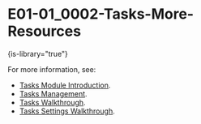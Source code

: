 # E01-01_0002-Tasks-More-Resources

{is-library="true"}

<snippet id="E01-01_0002-Tasks-More-Resources_snippet">

For more information, see:

* [Tasks Module Introduction](E01-01_0002-Tasks-Module-Intro.md).
* [Tasks Management](E01-01_0004-Tasks-Mgmnt.md).
* [Tasks Walkthrough](E01-01_0004-Tasks-Mgmnt.md).
* [Tasks Settings Walkthrough](E01-01_0005-Settings-Mod-Walk.md).

</snippet>
